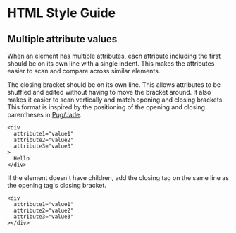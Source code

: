 
# HTML Style Guide

## Multiple attribute values

When an element has multiple attributes, each attribute including the first should be on its own line with a single indent.
This makes the attributes easier to scan and compare across similar elements.

The closing bracket should be on its own line. This allows attributes to be shuffled and edited without having to move the bracket around. It also makes it easier to scan vertically and match opening and closing brackets. This format
is inspired by the positioning of the opening and closing parentheses in [Pug/Jade](https://pugjs.org/language/attributes.html#multiline-attributes).

```
<div
  attribute1="value1"
  attribute2="value2"
  attribute3="value3"
>
  Hello
</div>
```

If the element doesn't have children, add the closing tag on the same line as the opening tag's closing bracket.

```
<div
  attribute1="value1"
  attribute2="value2"
  attribute3="value3"
></div>
```
